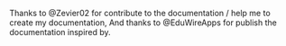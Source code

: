 Thanks to @Zevier02 for contribute to the documentation / help me to create my documentation, 
And thanks to @EduWireApps for publish the documentation inspired by.
